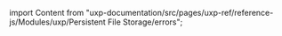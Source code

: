 
import Content from "uxp-documentation/src/pages/uxp-ref/reference-js/Modules/uxp/Persistent File Storage/errors";

<Content query="product=photoshop"/>
